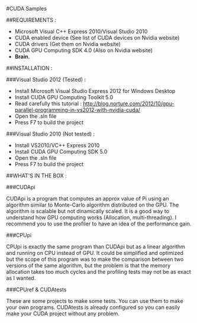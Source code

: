 #CUDA Samples

##REQUIREMENTS :

 * Microsoft Visual C++ Express 2010/Visual Studio 2010
 * CUDA enabled device (See list of CUDA devices on Nvidia website)
 * CUDA drivers (Get them on Nvidia website)
 * CUDA GPU Computing SDK 4.0 (Also on Nvidia website)
 * **Brain.**

##INSTALLATION :

###Visual Studio 2012 (Tested) :
 * Install Microsoft Visual Studio Express 2012 for Windows Desktop
 * Install CUDA GPU Computing Toolkit 5.0
 * Read carefully this tutorial : 
 http://blog.norture.com/2012/10/gpu-parallel-programming-in-vs2012-with-nvidia-cuda/
 * Open the .sln file
 * Press F7 to build the project

###Visual Studio 2010 (Not tested) :
 * Install VS2010/VC++ Express 2010
 * Install CUDA GPU Computing SDK 5.0
 * Open the .sln file
 * Press F7 to build the project

##WHAT'S IN THE BOX :

###CUDApi

CUDApi is a program that computes an approx value of  Pi using an algorithm similar  to Monte-Carlo algorithm
distributed on the GPU.  The algorithm is scalable but not dinamically scaled. It is a good way to understand
how GPU computing works (Allocation, multi-threading). I recommend you to use the profiler to have an idea of
the performance gain.

###CPUpi

CPUpi is exactly the  same program  than CUDApi but as a linear algorithm  and running on CPU instead of GPU.
It could be simplified and optimized but the scope of this program was  to make  the  comparison between  two
versions of the same algorithm, but the problem  is  that the memory allocation takes too much cycles and the
profiling tests may not be as exact as I wanted.

###CPUref & CUDAtests

These are some projects to make some tests. You  can use  them  to  make your own programs.  CUDAtests is
already configured so you can easily make your CUDA project without any problem.